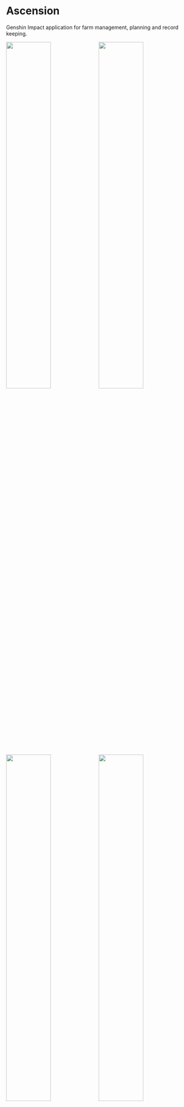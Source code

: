 # Ascension
Genshin Impact application for farm management, planning and record keeping.

<img src="https://user-images.githubusercontent.com/87685418/126262736-eac64444-9d2b-4da5-929b-6f90e147915b.png" width="49%" height="49%"> <img src="https://user-images.githubusercontent.com/87685418/126262745-0881d3a5-80a5-4fed-9dcf-a0a7d733572b.png" width="49%" height="49%"> 

<img src="https://user-images.githubusercontent.com/87685418/126262746-704b8752-2e39-419c-ba7a-e8eec5e45280.png" width="49%" height="49%"> <img src="https://user-images.githubusercontent.com/87685418/126262750-cd635f45-9b8a-4c23-bd7f-b92682374413.png" width="49%" height="49%"> 

## Tab: Ascension

Users can select any available character in the game and see what type of materials they need to level up their characters and their talents. At the lower left, players can manage which Ascension Phase they want to track, and the values will update.

## Tab: Weapons

Under Development

## Tab: Info

Basic tab with some information regarding the costs of leveling up a character, both in terms of Experience Books and Mora. More will be implemented in the future.

## Tab: Rolls

Players can keep track of their rolls from the different banners available in the game, and use the different buttons to reset either the 4☆ Pity or the 5☆ Pity, they can reset the counter all together and set them up manually.

# F.A.Q

**Q: Can you get banned for using this app?**

A: No, Ascension is a standalone application that doesn't interact with Genshin Impacts' files in any way.

**Q: What does the app offer?**

A:
 * A simple visualization of Characters material needed for different Ascension Phases
 * A simple visualization of Weapon materials needed (Coming soon)
 * A roll counter, for each banner
 * Information about leveling cost, in terms of Exp Books and Mora (Resin calculator to be implemented)
 * Taroumaru to assist you during your rolls and keep track of them!

**Q: What is the Character Planner?**

A: You are presented with all the Characters cards. Selecting one sends you to a new section, where you can see the materials needed for that character, how much quantity and when you would be able to farm the books for talents. There is a special feature at the lower left side, which allows you to manage the phase cap (for those who love to stay at lvl 60!)

![YQKzUxISl1](https://user-images.githubusercontent.com/87685418/126391808-230a367a-bca8-498e-a871-f5c14328bed1.gif)

**Q: What is the Weapon Planner?**

A: Not finished yet, but will be implemented soon.

**Q: What is the Roll tab for?**

A: For those people that love to keep a better track of how their rolls are going, either be just the 4*, the 5*, or the total amount of rolls in their lifetime. 

![Rolls](https://user-images.githubusercontent.com/87685418/126391938-fb49abd0-1031-4eef-95b6-101be4a41ea0.gif)

**Q: How can I keep the application over my game for easier use?**

A: Pressing F5 makes the application be Always On Top. In order for this to work, the game needs to be run in Borderless Window. [Here](http://github.com) you can find two ways to make the game Borderless.

**Q: How do I contribute?**

A: If you encounter with an issue, you can always send a bug report or suggestions [here](https://github.com/Morcibop/Ascension/issues)
#  
Thanks for reading and we hope that you find this app useful! If you do and would like to show some support, you can always buy us a coffee ["here"](https://ko-fi.com/morcibop).

# To-Do List

- Complete the Weapon tab
- Rework the info tab
- Add a Resin counter
